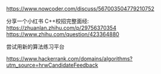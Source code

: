 https://www.nowcoder.com/discuss/567003504779210752

分享一个小红书 C++校招完整面经: https://zhuanlan.zhihu.com/p/29756370354
https://www.zhihu.com/question/423364880

尝试用新的算法练习平台

https://www.hackerrank.com/domains/algorithms?utm_source=hrwCandidateFeedback
